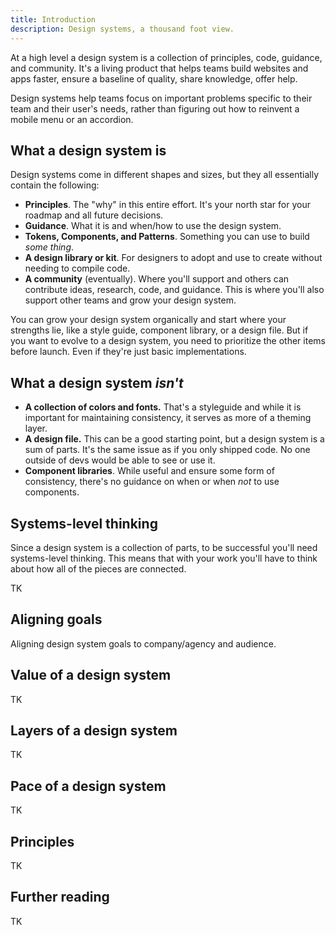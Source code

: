 ```yaml
---
title: Introduction
description: Design systems, a thousand foot view.
---
```


At a high level a design system is a collection of principles, code, guidance, and community. It's a living product that helps teams build websites and apps faster, ensure a baseline of quality, share knowledge, offer help.

Design systems help teams focus on important problems specific to their team and their user's needs, rather than figuring out how to reinvent a mobile menu or an accordion.

## What a design system is

Design systems come in different shapes and sizes, but they all essentially contain the following:

- **Principles**. The "why" in this entire effort. It's your north star for your roadmap and all future decisions.
- **Guidance**. What it is and when/how to use the design system.
- **Tokens, Components, and Patterns**. Something you can use to build _some thing_.
- **A design library or kit**. For designers to adopt and use to create without needing to compile code.
- **A community** (eventually). Where you'll support and others can contribute ideas, research, code, and guidance. This is where you'll also support other teams and grow your design system.

You can grow your design system organically and start where your strengths lie, like a style guide, component library, or a design file. But if you want to evolve to a design system, you need to prioritize the other items before launch. Even if they're just basic implementations.

## What a design system _isn't_

- **A collection of colors and fonts.** That's a styleguide and while it is important for maintaining consistency, it serves as more of a theming layer.
- **A design file.** This can be a good starting point, but a design system is a sum of parts. It's the same issue as if you only shipped code. No one outside of devs would be able to see or use it.
- **Component libraries**. While useful and ensure some form of consistency, there's no guidance on when or when _not_ to use components.

## Systems-level thinking

Since a design system is a collection of parts, to be successful you'll need systems-level thinking. This means that with your work you'll have to think about how all of the pieces are connected.

TK

## Aligning goals

Aligning design system goals to company/agency and audience.

## Value of a design system

TK

## Layers of a design system

TK

## Pace of a design system

TK

## Principles

TK

## Further reading

TK

